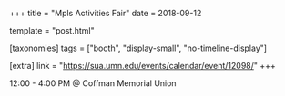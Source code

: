 +++
title = "Mpls Activities Fair"
date = 2018-09-12

template = "post.html"

[taxonomies]
tags = ["booth", "display-small", "no-timeline-display"]

[extra]
link = "https://sua.umn.edu/events/calendar/event/12098/"
+++

12:00 - 4:00 PM @ Coffman Memorial Union
